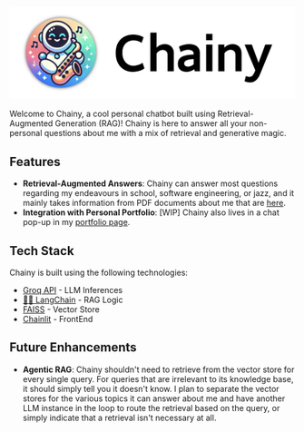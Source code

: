 


![Chainy Logo](public/logo_light.png)

Welcome to Chainy, a cool personal chatbot built using Retrieval-Augmented Generation (RAG)! Chainy is here to answer all your non-personal questions about me with a mix of retrieval and generative magic.

## Features

- **Retrieval-Augmented Answers**: Chainy can answer most questions regarding my endeavours in school, software engineering, or jazz, and it mainly takes information from PDF documents about me that are [here](https://github.com/timleow/chainy/tree/main/pdfs).
- **Integration with Personal Portfolio**: [WIP] Chainy also lives in a chat pop-up in my [portfolio page](https://timleow.netlify.app/).

## Tech Stack

Chainy is built using the following technologies:

- [Groq API](https://groq.com) - LLM Inferences
-  [🦜🔗 LangChain](https://langchain.com) - RAG Logic
- [FAISS](https://ai.meta.com/tools/faiss/) - Vector Store
- [Chainlit](https://chainlit.io) - FrontEnd

## Future Enhancements

- **Agentic RAG**: Chainy shouldn't need to retrieve from the vector store for every single query. For queries that are irrelevant to its knowledge base, it should simply tell you it doesn't know. I plan to separate the vector stores for the various topics it can answer about me and have another LLM instance in the loop to route the retrieval based on the query, or simply indicate that a retrieval isn't necessary at all.


